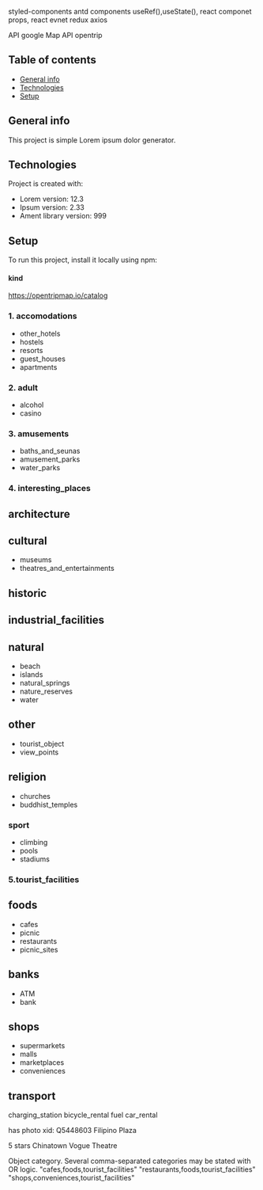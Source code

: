 styled-components
antd components
useRef(),useState(), react componet props, react evnet
redux
axios


API
google Map API
opentrip

## Table of contents
* [General info](#general-info)
* [Technologies](#technologies)
* [Setup](#setup)

## General info
This project is simple Lorem ipsum dolor generator.
	
## Technologies
Project is created with:
* Lorem version: 12.3
* Ipsum version: 2.33
* Ament library version: 999
	
## Setup
To run this project, install it locally using npm:




#### kind
https://opentripmap.io/catalog

### 1. accomodations
- other_hotels
- hostels
- resorts
- guest_houses
- apartments

### 2. adult
- alcohol
- casino

### 3. amusements
- baths_and_seunas
- amusement_parks
- water_parks

### 4. interesting_places
## architecture
## cultural
- museums
- theatres_and_entertainments

## historic
## industrial_facilities
## natural
- beach
- islands
- natural_springs
- nature_reserves
- water

## other
- tourist_object
- view_points
## religion
- churches
- buddhist_temples


### sport
- climbing
- pools
- stadiums


### 5.tourist_facilities
## foods
- cafes
- picnic
- restaurants
- picnic_sites

## banks
- ATM
- bank

## shops
- supermarkets
- malls
- marketplaces
- conveniences


## transport
charging_station
bicycle_rental
fuel
car_rental


has photo
xid: Q5448603
Filipino Plaza


5 stars
Chinatown
Vogue Theatre



Object category. Several comma-separated categories may be stated with OR logic.
"cafes,foods,tourist_facilities"
"restaurants,foods,tourist_facilities"
"shops,conveniences,tourist_facilities"


